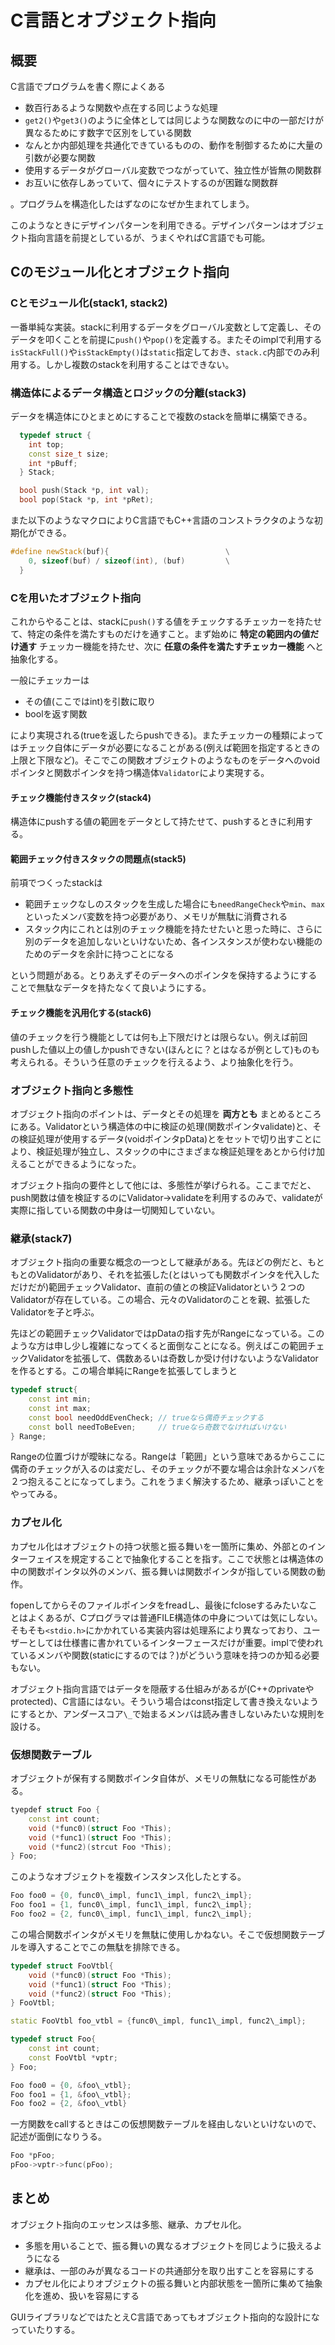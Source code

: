 # C言語とオブジェクト指向

## 概要

C言語でプログラムを書く際によくある

- 数百行あるような関数や点在する同じような処理
- `get2()`や`get3()`のように全体としては同じような関数なのに中の一部だけが異なるためにす数字で区別をしている関数
- なんとか内部処理を共通化できているものの、動作を制御するために大量の引数が必要な関数
- 使用するデータがグローバル変数でつながっていて、独立性が皆無の関数群
- お互いに依存しあっていて、個々にテストするのが困難な関数群

。プログラムを構造化したはずなのになぜか生まれてしまう。

このようなときにデザインパターンを利用できる。デザインパターンはオブジェクト指向言語を前提としているが、うまくやればC言語でも可能。

## Cのモジュール化とオブジェクト指向

### Cとモジュール化(stack1, stack2)

一番単純な実装。stackに利用するデータをグローバル変数として定義し、そのデータを叩くことを前提に`push()`や`pop()`を定義する。またそのimplで利用する`isStackFull()`や`isStackEmpty()`は`static`指定しておき、`stack.c`内部でのみ利用する。しかし複数のstackを利用することはできない。


### 構造体によるデータ構造とロジックの分離(stack3)

データを構造体にひとまとめにすることで複数のstackを簡単に構築できる。

```cpp
  typedef struct {
    int top;
    const size_t size;
    int *pBuff;
  } Stack;

  bool push(Stack *p, int val);
  bool pop(Stack *p, int *pRet);
```

また以下のようなマクロによりC言語でもC++言語のコンストラクタのような初期化ができる。

```cpp
#define newStack(buf){                          \
    0, sizeof(buf) / sizeof(int), (buf)         \
  }
```

### Cを用いたオブジェクト指向

これからやることは、stackに`push()`する値をチェックするチェッカーを持たせて、特定の条件を満たすものだけを通すこと。まず始めに **特定の範囲内の値だけ通す** チェッカー機能を持たせ、次に **任意の条件を満たすチェッカー機能** へと抽象化する。

一般にチェッカーは
- その値(ここではint)を引数に取り
- boolを返す関数

により実現される(trueを返したらpushできる)。またチェッカーの種類によってはチェック自体にデータが必要になることがある(例えば範囲を指定するときの上限と下限など)。そこでこの関数オブジェクトのようなものをデータへのvoidポインタと関数ポインタを持つ構造体`Validator`により実現する。

#### チェック機能付きスタック(stack4)

構造体にpushする値の範囲をデータとして持たせて、pushするときに利用する。

#### 範囲チェック付きスタックの問題点(stack5)

前項でつくったstackは
- 範囲チェックなしのスタックを生成した場合にも`needRangeCheck`や`min`、`max`といったメンバ変数を持つ必要があり、メモリが無駄に消費される
- スタック内にこれとは別のチェック機能を持たせたいと思った時に、さらに別のデータを追加しないといけないため、各インスタンスが使わない機能のためのデータを余計に持つことになる

という問題がある。とりあえずそのデータへのポインタを保持するようにすることで無駄なデータを持たなくて良いようにする。

#### チェック機能を汎用化する(stack6)

値のチェックを行う機能としては何も上下限だけとは限らない。例えば前回pushした値以上の値しかpushできない(ほんとに？とはなるが例として)ものも考えられる。そういう任意のチェックを行えるよう、より抽象化を行う。

### オブジェクト指向と多態性

オブジェクト指向のポイントは、データとその処理を **両方とも** まとめるところにある。Validatorという構造体の中に検証の処理(関数ポインタvalidate)と、その検証処理が使用するデータ(voidポインタpData)とをセットで切り出すことにより、検証処理が独立し、スタックの中にさまざまな検証処理をあとから付け加えることができるようになった。

オブジェクト指向の要件として他には、多態性が挙げられる。ここまでだと、push関数は値を検証するのにValidator->validateを利用するのみで、validateが実際に指している関数の中身は一切関知していない。

### 継承(stack7)

オブジェクト指向の重要な概念の一つとして継承がある。先ほどの例だと、もともとのValidatorがあり、それを拡張した(とはいっても関数ポインタを代入しただけだが)範囲チェックValidator、直前の値との検証Validatorという２つのValidatorが存在している。この場合、元々のValidatorのことを親、拡張したValidatorを子と呼ぶ。

先ほどの範囲チェックValidatorではpDataの指す先がRangeになっている。このような方は申し少し複雑になってくると面倒なことになる。例えばこの範囲チェックValidatorを拡張して、偶数あるいは奇数しか受け付けないようなValidatorを作るとする。この場合単純にRangeを拡張してしまうと

```cpp
typedef struct{
    const int min;
    const int max;
    const bool needOddEvenCheck; // trueなら偶奇チェックする
    const boll needToBeEven;     // trueなら奇数でなければいけない
} Range;
```

Rangeの位置づけが曖昧になる。Rangeは「範囲」という意味であるからここに偶奇のチェックが入るのは変だし、そのチェックが不要な場合は余計なメンバを２つ抱えることになってしまう。これをうまく解決するため、継承っぽいことをやってみる。

### カプセル化

カプセル化はオブジェクトの持つ状態と振る舞いを一箇所に集め、外部とのインターフェイスを規定することで抽象化することを指す。ここで状態とは構造体の中の関数ポインタ以外のメンバ、振る舞いは関数ポインタが指している関数の動作。

fopenしてからそのファイルポインタをfreadし、最後にfcloseするみたいなことはよくあるが、Cプログラマは普通FILE構造体の中身については気にしない。そもそも`<stdio.h>`にかかれている実装内容は処理系により異なっており、ユーザーとしては仕様書に書かれているインターフェースだけが重要。implで使われているメンバや関数(staticにするのでは？)がどういう意味を持つのか知る必要もない。

オブジェクト指向言語ではデータを隠蔽する仕組みがあるが(C++のprivateやprotected)、C言語にはない。そういう場合はconst指定して書き換えないようにするとか、アンダースコア`\_`で始まるメンバは読み書きしないみたいな規則を設ける。

### 仮想関数テーブル

オブジェクトが保有する関数ポインタ自体が、メモリの無駄になる可能性がある。

```cpp
tyepdef struct Foo {
    const int count;
    void (*func0)(struct Foo *This);
    void (*func1)(struct Foo *This);
    void (*func2)(strcut Foo *This);
} Foo;
```

このようなオブジェクトを複数インスタンス化したとする。

```cpp
Foo foo0 = {0, func0\_impl, func1\_impl, func2\_impl};
Foo foo1 = {1, func0\_impl, func1\_impl, func2\_impl};
Foo foo2 = {2, func0\_impl, func1\_impl, func2\_impl};
```

この場合関数ポインタがメモリを無駄に使用しかねない。そこで仮想関数テーブルを導入することでこの無駄を排除できる。

```cpp
typedef struct FooVtbl{
    void (*func0)(struct Foo *This);
    void (*func1)(struct Foo *This);
    void (*func2)(struct Foo *This);
} FooVtbl;

static FooVtbl foo_vtbl = {func0\_impl, func1\_impl, func2\_impl};

typedef struct Foo{
    const int count;
    const FooVtbl *vptr;
} Foo;

Foo foo0 = {0, &foo\_vtbl};
Foo foo1 = {1, &foo\_vtbl};
Foo foo2 = {2, &foo\_vtbl}
```

一方関数をcallするときはこの仮想関数テーブルを経由しないといけないので、記述が面倒になりうる。

```cpp
Foo *pFoo;
pFoo->vptr->func(pFoo);
```

## まとめ

オブジェクト指向のエッセンスは多態、継承、カプセル化。

- 多態を用いることで、振る舞いの異なるオブジェクトを同じように扱えるようになる
- 継承は、一部のみが異なるコードの共通部分を取り出すことを容易にする
- カプセル化によりオブジェクトの振る舞いと内部状態を一箇所に集めて抽象化を進め、扱いを容易にする

GUIライブラリなどではたとえC言語であってもオブジェクト指向的な設計になっていたりする。


